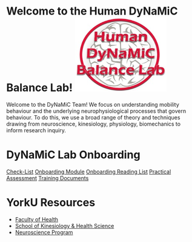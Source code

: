 Welcome to the Human DyNaMiC Balance Lab! ![LabLogo](docs/Lab%20Logo.jpg)
=======
Welcome to the DyNaMiC Team! We focus on understanding mobility behaviour and the underlying neurophysiological processes that govern behaviour. To do this, we use a broad range of theory and techniques drawing from neuroscience, kinesiology, physiology, biomechanics to inform research inquiry. 

# DyNaMiC Lab Onboarding

[Check-List](welcome.md)
[Onboarding Module](module.md)
[Onboarding Reading List](reading.md)
[Practical Assessment](exam.md)
[Training Documents](team.md)


# YorkU Resources

  * [Faculty of Health](https://www.yorku.ca/health/)
  * [School of Kinesiology & Health Science](https://www.yorku.ca/health/kinesiology/)
  * [Neuroscience Program](https://www.yorku.ca/interdisciplinary/neuroscience/)

  